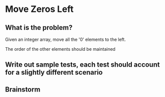 # Move Zeros Left

## What is the problem?

Given an integer array, move all the '0' elements to the left.

The order of the other elements should be maintained

## Write out sample tests, each test should account for a slightly different scenario

## Brainstorm
